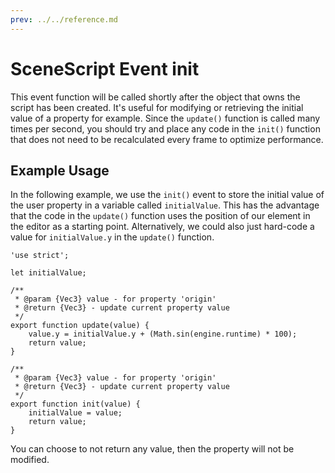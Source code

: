 ```yaml
---
prev: ../../reference.md
---
```


# SceneScript Event init

This event function will be called shortly after the object that owns the script has been created. It's useful for modifying or retrieving the initial value of a property for example. Since the `update()` function is called many times per second, you should try and place any code in the `init()` function that does not need to be recalculated every frame to optimize performance.

## Example Usage

In the following example, we use the `init()` event to store the initial value of the user property in a variable called `initialValue`. This has the advantage that the code in the `update()` function uses the position of our element in the editor as a starting point. Alternatively, we could also just hard-code a value for `initialValue.y` in the `update()` function.

```js{3,18-21}
'use strict';

let initialValue;

/**
 * @param {Vec3} value - for property 'origin'
 * @return {Vec3} - update current property value
 */
export function update(value) {
	value.y = initialValue.y + (Math.sin(engine.runtime) * 100);
	return value;
}

/**
 * @param {Vec3} value - for property 'origin'
 * @return {Vec3} - update current property value
 */
export function init(value) {
    initialValue = value;
	return value;
}

```

You can choose to not return any value, then the property will not be modified. 